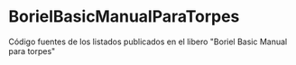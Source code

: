 # BorielBasicManualParaTorpes
Código fuentes de los listados publicados en el libero "Boriel Basic Manual para torpes"
